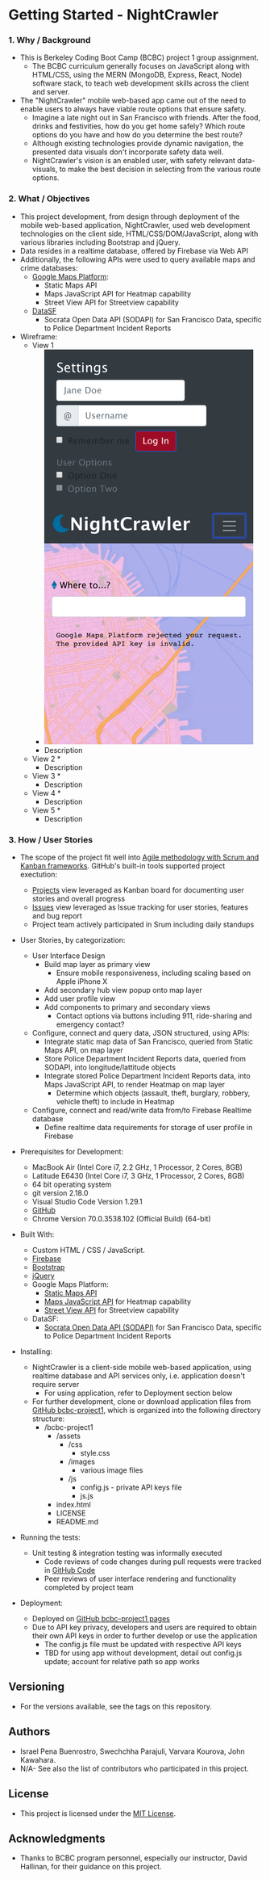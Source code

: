 # Getting Started - NightCrawler
### 1. Why / Background
  * This is Berkeley Coding Boot Camp (BCBC) project 1 group assignment.
    * The BCBC curriculum generally focuses on JavaScript along with HTML/CSS, using the MERN (MongoDB, Express, React, Node) software stack, to teach web development skills across the client and server. 
  * The "NightCrawler" mobile web-based app came out of the need to enable users to always have viable route options that ensure safety.
    * Imagine a late night out in San Francisco with friends. After the food, drinks and festivities, how do you get home safely? Which route options do you have and how do you determine the best route?
    * Although existing technologies provide dynamic navigation, the presented data visuals don't incorporate safety data well.
    * NightCrawler's vision is an enabled user, with safety relevant data-visuals, to make the best decision in selecting from the various route options. 

### 2. What / Objectives
  * This project development, from design through deployment of the mobile web-based application, NightCrawler, used web development technologies on the client side, HTML/CSS/DOM/JavaScript, along with various libraries including Bootstrap and jQuery.
  * Data resides in a realtime database, offered by Firebase via Web API
  * Additionally, the following APIs were used to query available maps and crime databases:
    * [Google Maps Platform](https://developers.google.com/maps/documentation/):
      * Static Maps API
      * Maps JavaScript API for Heatmap capability
      * Street View API for Streetview capability
    * [DataSF](https://datasf.org/opendata/)
      * Socrata Open Data API (SODAPI) for San Francisco Data, specific to Police Department Incident Reports
  * Wireframe:
    * View 1
      * ![nightcrawler-readme.png](assets/images/nightcrawler-readme.png "app UI")
      * Description
    * View 2
      * 
      * Description
    * View 3
      * 
      * Description
    * View 4
      * 
      * Description
    * View 5
      * 
      * Description

### 3. How / User Stories
  * The scope of the project fit well into [Agile methodology with Scrum and Kanban frameworks](https://en.wikipedia.org/wiki/Agile_software_development). GitHub's built-in tools supported project exectution:
    * [Projects](https://github.com/jkawahara/bcbc-project1/projects/1) view leveraged as Kanban board for documenting user stories and overall progress 
    * [Issues](https://github.com/jkawahara/bcbc-project1/issues) view leveraged as Issue tracking for user stories, features and bug report
    * Project team actively participated in Srum including daily standups
  * User Stories, by categorization:
    * User Interface Design
      * Build map layer as primary view
        * Ensure mobile responsiveness, including scaling based on Apple iPhone X
      * Add secondary hub view popup onto map layer
      * Add user profile view
      * Add components to primary and secondary views
        * Contact options via buttons including 911, ride-sharing and emergency contact?
    * Configure, connect and query data, JSON structured, using APIs:
      * Integrate static map data of San Francisco, queried from Static Maps API, on map layer
      * Store Police Department Incident Reports data, queried from SODAPI, into longitude/lattitude objects
      * Integrate stored Police Department Incident Reports data, into Maps JavaScript API, to render Heatmap on map layer
        * Determine which objects (assault, theft, burglary, robbery, vehicle theft) to include in Heatmap 
    * Configure, connect and read/write data from/to Firebase Realtime database
      * Define realtime data requirements for storage of user profile in Firebase 

  * Prerequisites for Development:
    * MacBook Air (Intel Core i7, 2.2 GHz, 1 Processor, 2 Cores, 8GB)
    * Latitude E6430 (Intel Core i7, 3 GHz, 1 Processor, 2 Cores, 8GB)
    * 64 bit operating system 
    * git version 2.18.0
    * Visual Studio Code Version 1.29.1
    * [GitHub](https://github.com/jkawahara/firebase)
    * Chrome Version 70.0.3538.102 (Official Build) (64-bit)

  * Built With:
    * Custom HTML / CSS / JavaScript.
    * [Firebase](https://www.gstatic.com/firebasejs/5.5.9/firebase.js)
    * [Bootstrap](https://getbootstrap.com/docs/4.1/getting-started/introduction/)
    * [jQuery](https://cdnjs.cloudflare.com/ajax/libs/jquery/3.2.1/jquery.min.js)
    * Google Maps Platform:
      * [Static Maps API](https://developers.google.com/maps/documentation/maps-static/intro)
      * [Maps JavaScript API](https://developers.google.com/maps/documentation/javascript/tutorial) for Heatmap capability
      * [Street View API](https://developers.google.com/maps/documentation/streetview/intro) for Streetview capability
    * DataSF:
      * [Socrata Open Data API (SODAPI)](https://dev.socrata.com/foundry/data.sfgov.org/cuks-n6tp) for San Francisco Data, specific to Police Department Incident Reports

  * Installing:
    * NightCrawler is a client-side mobile web-based application, using realtime database and API services only, i.e. application doesn't require server
      * For using application, refer to Deployment section below
    * For further development, clone or download application files from [GitHub bcbc-project1](https://github.com/jkawahara/bcbc-project1), which is organized into the following directory structure:
      * /bcbc-project1
        * /assets
          * /css
            * style.css
          * /images
            * various image files
          * /js
            * config.js - private API keys file
            * js.js
        * index.html
        * LICENSE
        * README.md

  * Running the tests:
    * Unit testing & integration testing was informally executed
      * Code reviews of code changes during pull requests were tracked in [GitHub Code](https://github.com/jkawahara/bcbc-project1)
      * Peer reviews of user interface rendering and functionality completed by project team

  * Deployment:
    * Deployed on [GitHub bcbc-project1 pages](https://jkawahara.github.io/bcbc-project1/)
    * Due to API key privacy, developers and users are required to obtain their own API keys in order to further develop or use the application
      * The config.js file must be updated with respective API keys
      * TBD for using app without development, detail out config.js update; account for relative path so app works    

## Versioning
  * For the versions available, see the tags on this repository.

## Authors
  * Israel Pena Buenrostro, Swechchha Parajuli, Varvara Kourova, John Kawahara.
  * N/A- See also the list of contributors who participated in this project.

## License
  * This project is licensed under the [MIT License](LICENSE).

## Acknowledgments
  * Thanks to BCBC program personnel, especially our instructor, David Hallinan,  for their guidance on this project.
